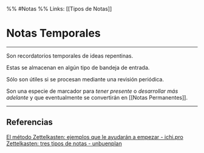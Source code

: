 %% #Notas %%
Links: [[Tipos de Notas]]

# Notas Temporales
---

Son recordatorios temporales de ideas repentinas.

Estas se almacenan en algún tipo de bandeja de entrada.

Sólo son útiles si se procesan mediante una revisión periódica.

Son una especie de marcador para *tener presente* o *desarrollar más adelante* y que eventualmente se convertirán en [[Notas Permanentes]].

---

## Referencias
[El método Zettelkasten: ejemplos que le ayudarán a empezar - ichi.pro](https://ichi.pro/es/el-metodo-zettelkasten-ejemplos-que-le-ayudaran-a-empezar-157824025533158)
[Zettelkasten: tres tipos de notas - unbuenplan](https://unbuenplan.blog/2020/08/09/zettelkasten-tres-tipos-de-notas/)